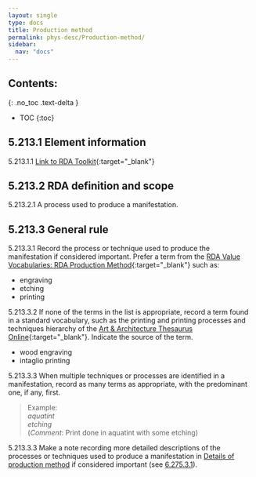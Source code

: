 ```yaml
---
layout: single
type: docs
title: Production method
permalink: phys-desc/Production-method/
sidebar:
  nav: "docs"
---
```


## Contents:
{: .no_toc .text-delta }

- TOC
{:toc}

## 5.213.1 Element information

<a name="5.213.1.1">5.213.1.1</a> [Link to RDA Toolkit](https://beta.rdatoolkit.org/Content/Index?externalId=en-US_ala-9bdf25b8-f2f7-31d1-a3a0-7f416e4bc667){:target="_blank"}

## 5.213.2 RDA definition and scope

<a name="5.213.2.1">5.213.2.1</a> A process used to produce a manifestation.

## 5.213.3 General rule

<a name="5.213.3.1">5.213.3.1</a> Record the process or technique used to produce the manifestation if considered important. Prefer a term from the [RDA Value Vocabularies: RDA Production Method](http://www.rdaregistry.info/termList/RDAproductionMethod/){:target="_blank"} such as:  
* engraving
* etching
* printing

<a name="5.213.3.2">5.213.3.2</a> If none of the terms in the list is appropriate, record a term found in a standard vocabulary, such as the printing and printing processes and techniques hierarchy of the [Art & Architecture Thesaurus Online](https://www.getty.edu/research/tools/vocabularies/aat/){:target="_blank"}. Indicate the source of the term.
* wood engraving
* intaglio printing 

<a name="5.213.3.3">5.213.3.3</a> When multiple techniques or processes are identified in a manifestation, record as many terms as appropriate, with the predominant one, if any, first.

>Example:  
><CITE>aquatint</CITE>  
><CITE>etching</CITE>  
>(*Comment*: Print done in aquatint with some etching)

<a name="5.213.3.3">5.213.3.3</a> Make a note recording more detailed descriptions of the processes or techniques used to produce a manifestation in [Details of production method](/DCRMR/phys-desc/Details-of-production-method/) if considered important (see [6.275.3.1](/DCRMR/phys-desc/Details-of-production-method/#6.275.3.1)).
